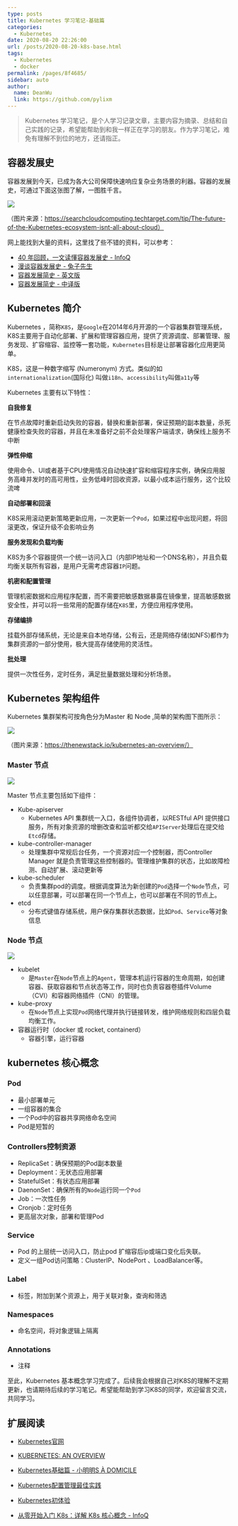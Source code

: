 ```yaml
---
type: posts
title: Kubernetes 学习笔记-基础篇
categories: 
  - Kubernetes
date: 2020-08-20 22:26:00
url: /posts/2020-08-20-k8s-base.html
tags: 
  - Kubernetes
  - docker
permalink: /pages/8f4685/
sidebar: auto
author: 
  name: DeanWu
  link: https://github.com/pylixm
---
```


> Kubernetes 学习笔记，是个人学习记录文章，主要内容为摘录、总结和自己实践的记录，希望能帮助到和我一样正在学习的朋友。作为学习笔记，难免有理解不到位的地方，还请指正。


## 容器发展史

容器发展到今天，已成为各大公司保障快速响应复杂业务场景的利器。容器的发展史，可通过下面这张图了解，一图胜千言。

![](/imgs/k8s/itops-history_of_containers.png)

（图片来源：https://searchcloudcomputing.techtarget.com/tip/The-future-of-the-Kubernetes-ecosystem-isnt-all-about-cloud）

网上能找到大量的资料，这里找了些不错的资料，可以参考：

- [40 年回顾，一文读懂容器发展史 - InfoQ](https://www.infoq.cn/article/SS6SItkLGoLExQP4uMr5)
- [漫谈容器发展史 - 兔子先生](https://liupzmin.com/2019/11/06/docker/container-chat/)
- [容器发展简史 - 英文版](https://medium.com/faun/the-missing-introduction-to-containerization-de1fbb73efc5)
- [容器发展简史 - 中译版](http://dockone.io/article/8832)

## Kubernetes 简介

Kubernetes ，简称`K8S`，是`Google`在2014年6月开源的一个容器集群管理系统，K8S主要用于自动化部署、扩展和管理容器应用，提供了资源调度、部署管理、服务发现、扩容缩容、监控等一套功能，`Kubernetes`目标是让部署容器化应用更简单。

K8S，这是一种数字缩写 (Numeronym) 方式。类似的如`internationalization`(国际化) 叫做`i18n`、`accessibility`叫做`a11y`等

Kubernetes 主要有以下特性：

**自我修复**

在节点故障时重新启动失败的容器，替换和重新部署，保证预期的副本数量，杀死健康检查失败的容器，并且在未准备好之前不会处理客户端请求，确保线上服务不中断

**弹性伸缩**

使用命令、UI或者基于CPU使用情况自动快速扩容和缩容程序实例，确保应用服务高峰并发时的高可用性，业务低峰时回收资源，以最小成本运行服务，这个比较流啤

**自动部署和回滚**

K8S采用滚动更新策略更新应用，一次更新一个`Pod`，如果过程中出现问题，将回滚更改，保证升级不会影响业务

**服务发现和负载均衡**

K8S为多个容器提供一个统一访问入口（内部IP地址和一个DNS名称），并且负载均衡关联所有容器，是用户无需考虑容器`IP`问题。

**机密和配置管理**

管理机密数据和应用程序配置，而不需要把敏感数据暴露在镜像里，提高敏感数据安全性，并可以将一些常用的配置存储在`K8S`里，方便应用程序使用。

**存储编排**

挂载外部存储系统，无论是来自本地存储，公有云，还是网络存储(如NFS)都作为集群资源的一部分使用，极大提高存储使用的灵活性。

**批处理**

提供一次性任务，定时任务，满足批量数据处理和分析场景。

## Kubernetes 架构组件

Kubernetes 集群架构可按角色分为Master 和 Node ,简单的架构图下图所示：

![](/imgs/k8s/Kubernetes-Architecture.png)

（图片来源：https://thenewstack.io/kubernetes-an-overview/）

### Master 节点

![](/imgs/k8s/Kubernetes-Master.png)

Master 节点主要包括如下组件：

- Kube-apiserver 
  - Kubernetes API 集群统一入口，各组件协调者，以RESTful API 提供接口服务，所有对象资源的增删改查和监听都交给`APIServer`处理后在提交给`Etcd`存储。
- kube-controller-manager
  - 处理集群中常规后台任务，一个资源对应一个控制器，而Controller Manager 就是负责管理这些控制器的。管理维护集群的状态，比如故障检测、自动扩展、滚动更新等
- kube-scheduler
  - 负责集群pod的调度。根据调度算法为新创建的`Pod`选择一个`Node`节点，可以任意部署，可以部署在同一个节点上，也可以部署在不同的节点上。
- etcd
  - 分布式键值存储系统，用户保存集群状态数据，比如`Pod`、`Service`等对象信息

### Node 节点

![](/imgs/k8s/Kubernetes-Node.png)

- kubelet
  - 是`Master`在`Node`节点上的`Agent`，管理本机运行容器的生命周期，如创建容器、获取容器和节点状态等工作，同时也负责容器卷插件Volume（CVI）和容器网络插件（CNI）的管理。
- kube-proxy
  - 在`Node`节点上实现`Pod`网络代理并执行链接转发，维护网络规则和四层负载均衡工作。
- 容器运行时（docker 或 rocket, containerd）
  - 容器引擎，运行容器

## kubernetes 核心概念

### Pod

- 最小部署单元
- 一组容器的集合
- 一个Pod中的容器共享网络命名空间
- Pod是短暂的

### Controllers控制资源

- ReplicaSet：确保预期的Pod副本数量
- Deployment：无状态应用部署
- StatefulSet：有状态应用部署
- DaenonSet：确保所有的`Node`运行同一个`Pod`
- Job：一次性任务
- Cronjob：定时任务
- 更高层次对象，部署和管理Pod

### Service

- Pod 的上层统一访问入口，防止pod 扩缩容后ip或端口变化后失联。
- 定义一组Pod访问策略：ClusterIP、NodePort 、LoadBalancer等。

### Label

- 标签，附加到某个资源上，用于关联对象，查询和筛选

### Namespaces

- 命名空间，将对象逻辑上隔离

### Annotations

- 注释

至此，Kubernetes 基本概念学习完成了。后续我会根据自己对K8S的理解不定期更新，也请期待后续的学习笔记。希望能帮助到学习K8S的同学，欢迎留言交流，共同学习。

## 扩展阅读

- [Kubernetes官网](https://kubernetes.io)

- [KUBERNETES: AN OVERVIEW](https://thenewstack.io/kubernetes-an-overview/)

- [Kubernetes基础篇 - 小明明S À DOMICILE](https://www.dongwm.com/post/use-kubernetes-1)

- [Kubernetes配置管理最佳实践](http://www.k8smeetup.com/article/VyaHa$XRm)

- [Kubernetes初体验](https://www.qikqiak.com/k8s-book/docs/14.Kubernetes%E5%88%9D%E4%BD%93%E9%AA%8C.html)

- [从零开始入门 K8s：详解 K8s 核心概念 - InfoQ](https://www.infoq.cn/article/KNMAVdo3jXs3qPKqTZBw)

  